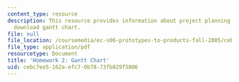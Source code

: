 ```yaml
---
content_type: resource
description: This resource provides information about project planning and link to
  download gantt chart.
file: null
file_location: /coursemedia/ec-s06-prototypes-to-products-fall-2005/cebc7ee5162aefc70b7873fb829f5806_MITEC_S06F05_hw2.pdf
file_type: application/pdf
resourcetype: Document
title: 'Homework 2: Gantt Chart'
uid: cebc7ee5-162a-efc7-0b78-73fb829f5806
---
```

